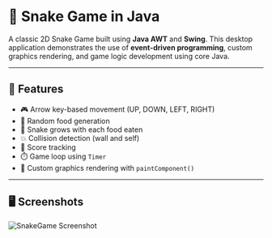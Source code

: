 # 🐍 Snake Game in Java

A classic 2D Snake Game built using **Java AWT** and **Swing**. This desktop application demonstrates the use of **event-driven programming**, custom graphics rendering, and game logic development using core Java.

---

## 🚀 Features

- 🎮 Arrow key-based movement (UP, DOWN, LEFT, RIGHT)
- 🍎 Random food generation
- 🐍 Snake grows with each food eaten
- 💥 Collision detection (wall and self)
- 🧠 Score tracking
- ⏱️ Game loop using `Timer`
- 🎨 Custom graphics rendering with `paintComponent()`

---

## 🖥️ Screenshots

![SnakeGame Screenshot](gameplay.png)



